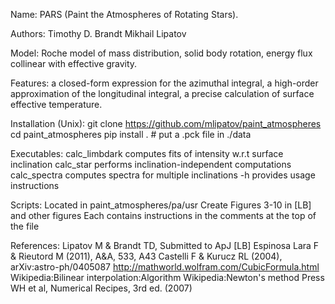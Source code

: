 Name: PARS (Paint the Atmospheres of Rotating Stars).

Authors: 
	Timothy D. Brandt
	Mikhail Lipatov

Model: 
	Roche model of mass distribution, 
	solid body rotation,
	energy flux collinear with effective gravity.

Features:
	a closed-form expression for the azimuthal integral,
	a high-order approximation of the longitudinal integral,
	a precise calculation of surface effective temperature.

Installation (Unix):
	git clone https://github.com/mlipatov/paint_atmospheres
	cd paint_atmospheres
	pip install .
	# put a .pck file in ./data

Executables:
	calc_limbdark computes fits of intensity w.r.t surface inclination
	calc_star performs inclination-independent computations
	calc_spectra computes spectra for multiple inclinations
	<command> -h provides usage instructions

Scripts:
	Located in paint_atmospheres/pa/usr
	Create Figures 3-10 in [LB] and other figures
	Each contains instructions in the comments at the top of the file 

References: 
	Lipatov M & Brandt TD, Submitted to ApJ [LB]
	Espinosa Lara F & Rieutord M (2011), A&A, 533, A43
	Castelli F & Kurucz RL (2004), arXiv:astro-ph/0405087 
	http://mathworld.wolfram.com/CubicFormula.html
	Wikipedia:Bilinear interpolation:Algorithm
	Wikipedia:Newton's method
	Press WH et al, Numerical Recipes, 3rd ed. (2007) 
